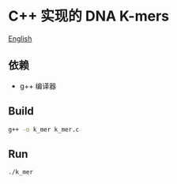 # C++ 实现的 DNA K-mers

[English](./README.md)

## 依赖
- g++ 编译器 

## Build
```bash
g++ -o k_mer k_mer.c
```

## Run
```bash
./k_mer
```

